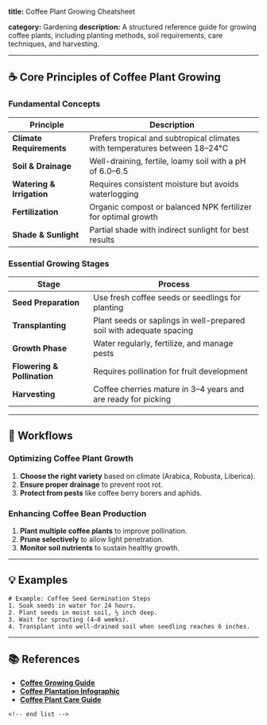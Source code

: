 **title:** Coffee Plant Growing Cheatsheet

**category:** Gardening
**description:** A structured reference guide for growing coffee plants, including planting methods, soil requirements, care techniques, and harvesting.

---

## ☕ **Core Principles of Coffee Plant Growing**

### **Fundamental Concepts**

| Principle                       | Description                                                                   |
| ------------------------------- | ----------------------------------------------------------------------------- |
| **Climate Requirements**  | Prefers tropical and subtropical climates with temperatures between 18–24°C |
| **Soil & Drainage**       | Well-draining, fertile, loamy soil with a pH of 6.0–6.5                      |
| **Watering & Irrigation** | Requires consistent moisture but avoids waterlogging                          |
| **Fertilization**         | Organic compost or balanced NPK fertilizer for optimal growth                 |
| **Shade & Sunlight**      | Partial shade with indirect sunlight for best results                         |

### **Essential Growing Stages**

| Stage                             | Process                                                             |
| --------------------------------- | ------------------------------------------------------------------- |
| **Seed Preparation**        | Use fresh coffee seeds or seedlings for planting                    |
| **Transplanting**           | Plant seeds or saplings in well-prepared soil with adequate spacing |
| **Growth Phase**            | Water regularly, fertilize, and manage pests                        |
| **Flowering & Pollination** | Requires pollination for fruit development                          |
| **Harvesting**              | Coffee cherries mature in 3–4 years and are ready for picking      |

---

## 🔄 **Workflows**

### **Optimizing Coffee Plant Growth**

1. **Choose the right variety** based on climate (Arabica, Robusta, Liberica).
2. **Ensure proper drainage** to prevent root rot.
3. **Protect from pests** like coffee berry borers and aphids.

### **Enhancing Coffee Bean Production**

1. **Plant multiple coffee plants** to improve pollination.
2. **Prune selectively** to allow light penetration.
3. **Monitor soil nutrients** to sustain healthy growth.

---

## 💡 **Examples**

```plaintext
# Example: Coffee Seed Germination Steps
1. Soak seeds in water for 24 hours.  
2. Plant seeds in moist soil, ½ inch deep.  
3. Wait for sprouting (4–8 weeks).  
4. Transplant into well-drained soil when seedling reaches 6 inches.  
```

---

## 📚 **References**

- **[Coffee Growing Guide](https://www.agrifarming.in/coffee-growing-information-beginners)**
- **[Coffee Plantation Infographic](https://www.freepik.com/free-vector/hand-drawn-coffee-plantation-infographic-template_26687293.htm)**
- **[Coffee Plant Care Guide](https://www.etsy.com/listing/1511353019/coffee-plant-care-guide-plant-templates)**

```
<!-- end list -->
```
